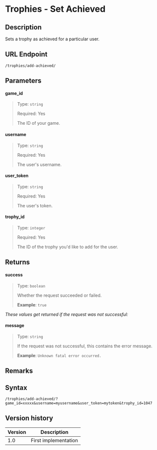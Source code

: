 # Trophies - Set Achieved

## Description

Sets a trophy as achieved for a particular user.

## URL Endpoint

```
/trophies/add-achieved/
```

## Parameters

#### game_id
> Type: `string`
>
> Required: Yes
>
> The ID of your game.

#### username
> Type: `string`
>
> Required: Yes
>
> The user's username.

#### user_token
> Type: `string`
>
> Required: Yes
>
> The user's token.

#### trophy_id
> Type: `integer`
>
> Required: Yes
>
> The ID of the trophy you'd like to add for the user.

## Returns

#### success
> Type: `boolean`
>
> Whether the request succeeded or failed.
>
> __Example__: `true`

_These values get returned if the request was not successful:_

#### message
> Type: `string`
>
> If the request was not successful, this contains the error message.
>
> __Example__: `Unknown fatal error occurred.`

## Remarks

## Syntax

```
/trophies/add-achieved/?game_id=xxxxx&username=myusername&user_token=mytoken&trophy_id=1047
```

## Version history

Version		 | Description
---			 | ---
1.0			 | First implementation